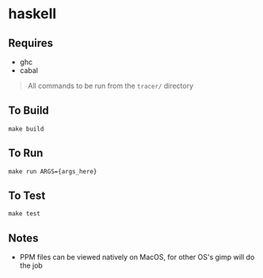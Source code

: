 # haskell

## Requires

- ghc
- cabal

> All commands to be run from the `tracer/` directory

## To Build

`make build`

## To Run

`make run ARGS={args_here}`

## To Test

`make test`

## Notes

- PPM files can be viewed natively on MacOS, for other OS's gimp will do the job
